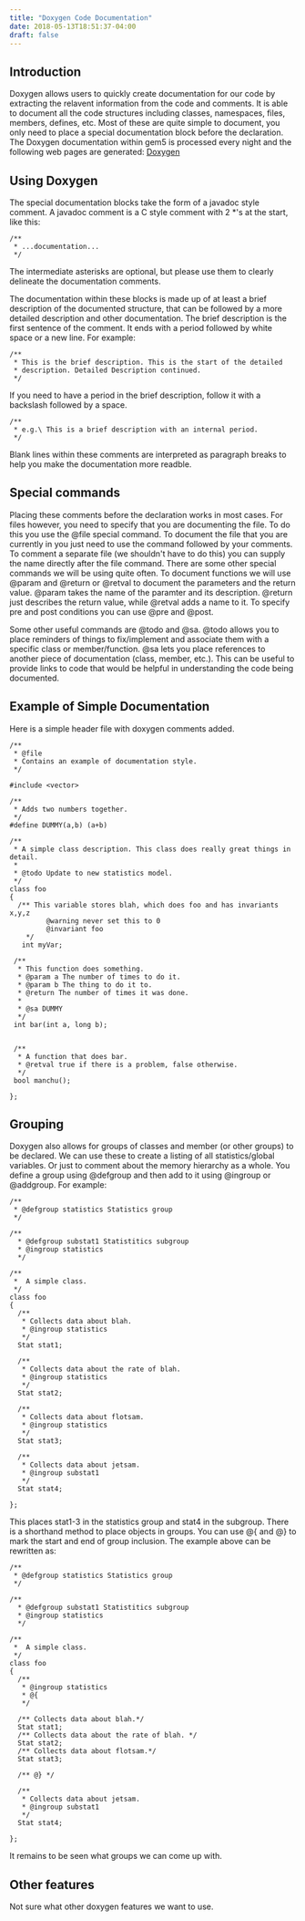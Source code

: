 ```yaml
---
title: "Doxygen Code Documentation"
date: 2018-05-13T18:51:37-04:00
draft: false
---
```


## Introduction

Doxygen allows users to quickly create documentation for our code by
extracting the relavent information from the code and comments. It is
able to document all the code structures including classes, namespaces,
files, members, defines, etc. Most of these are quite simple to
document, you only need to place a special documentation block before
the declaration. The Doxygen documentation within gem5 is processed
every night and the following web pages are generated:
[Doxygen](http://www.m5sim.org/docs/index.html)

## Using Doxygen

The special documentation blocks take the form of a javadoc style
comment. A javadoc comment is a C style comment with 2 \*'s at the
start, like this:

    /**
     * ...documentation...
     */

The intermediate asterisks are optional, but please use them to clearly
delineate the documentation comments.

The documentation within these blocks is made up of at least a brief
description of the documented structure, that can be followed by a more
detailed description and other documentation. The brief description is
the first sentence of the comment. It ends with a period followed by
white space or a new line. For example:

    /**
     * This is the brief description. This is the start of the detailed
     * description. Detailed Description continued.
     */

If you need to have a period in the brief description, follow it with a
backslash followed by a space.

    /**
     * e.g.\ This is a brief description with an internal period.
     */

Blank lines within these comments are interpreted as paragraph breaks to
help you make the documentation more readble.

## Special commands

Placing these comments before the declaration works in most cases. For
files however, you need to specify that you are documenting the file. To
do this you use the @file special command. To document the file that you
are currently in you just need to use the command followed by your
comments. To comment a separate file (we shouldn't have to do this) you
can supply the name directly after the file command. There are some
other special commands we will be using quite often. To document
functions we will use @param and @return or @retval to document the
parameters and the return value. @param takes the name of the paramter
and its description. @return just describes the return value, while
@retval adds a name to it. To specify pre and post conditions you can
use @pre and @post.

Some other useful commands are @todo and @sa. @todo allows you to place
reminders of things to fix/implement and associate them with a specific
class or member/function. @sa lets you place references to another piece
of documentation (class, member, etc.). This can be useful to provide
links to code that would be helpful in understanding the code being
documented.

## Example of Simple Documentation

Here is a simple header file with doxygen comments added.

    /**
     * @file
     * Contains an example of documentation style.
     */

    #include <vector>

    /**
     * Adds two numbers together.
     */
    #define DUMMY(a,b) (a+b)

    /**
     * A simple class description. This class does really great things in detail.
     *
     * @todo Update to new statistics model.
     */
    class foo
    {
      /** This variable stores blah, which does foo and has invariants x,y,z
             @warning never set this to 0
             @invariant foo
        */
       int myVar;

     /**
      * This function does something.
      * @param a The number of times to do it.
      * @param b The thing to do it to.
      * @return The number of times it was done.
      *
      * @sa DUMMY
      */
     int bar(int a, long b);


     /**
      * A function that does bar.
      * @retval true if there is a problem, false otherwise.
      */
     bool manchu();

    };

## Grouping

Doxygen also allows for groups of classes and member (or other groups)
to be declared. We can use these to create a listing of all
statistics/global variables. Or just to comment about the memory
hierarchy as a whole. You define a group using @defgroup and then add to
it using @ingroup or @addgroup. For example:

    /**
     * @defgroup statistics Statistics group
     */

    /**
      * @defgroup substat1 Statistitics subgroup
      * @ingroup statistics
      */

    /**
     *  A simple class.
     */
    class foo
    {
      /**
       * Collects data about blah.
       * @ingroup statistics
       */
      Stat stat1;

      /**
       * Collects data about the rate of blah.
       * @ingroup statistics
       */
      Stat stat2;

      /**
       * Collects data about flotsam.
       * @ingroup statistics
       */
      Stat stat3;

      /**
       * Collects data about jetsam.
       * @ingroup substat1
       */
      Stat stat4;

    };

This places stat1-3 in the statistics group and stat4 in the subgroup.
There is a shorthand method to place objects in groups. You can use @{
and @} to mark the start and end of group inclusion. The example above
can be rewritten as:

    /**
     * @defgroup statistics Statistics group
     */

    /**
      * @defgroup substat1 Statistitics subgroup
      * @ingroup statistics
      */

    /**
     *  A simple class.
     */
    class foo
    {
      /**
       * @ingroup statistics
       * @{
       */

      /** Collects data about blah.*/
      Stat stat1;
      /** Collects data about the rate of blah. */
      Stat stat2;
      /** Collects data about flotsam.*/
      Stat stat3;

      /** @} */

      /**
       * Collects data about jetsam.
       * @ingroup substat1
       */
      Stat stat4;

    };

It remains to be seen what groups we can come up with.

## Other features

Not sure what other doxygen features we want to use.

